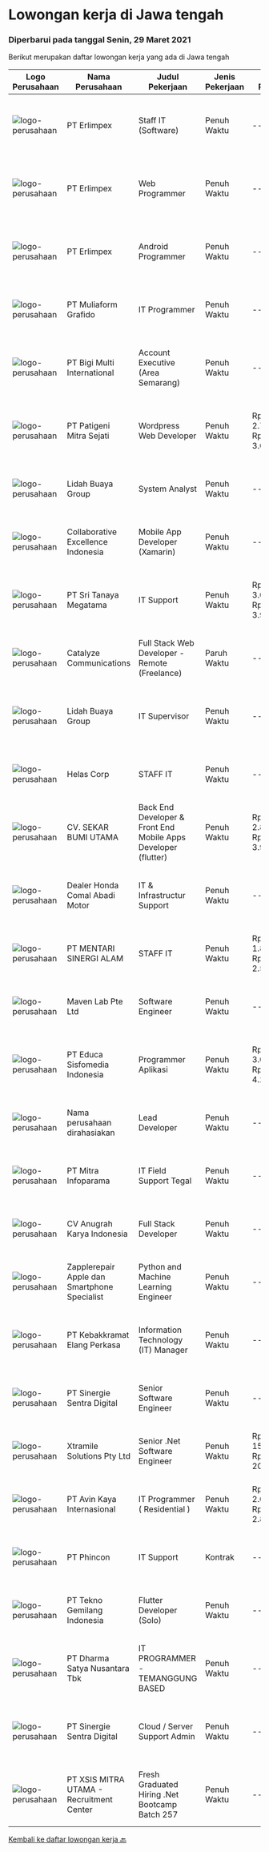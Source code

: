 
  # Lowongan kerja di Jawa tengah

  ### Diperbarui pada tanggal Senin, 29 Maret 2021

  Berikut merupakan daftar lowongan kerja yang ada di Jawa tengah

  |Logo Perusahaan | Nama Perusahaan | Judul Pekerjaan | Jenis Pekerjaan | Gaji Pekerjaan | Lokasi | Deskripsi | Tanggal diunggah | Pranala |
  | -------------- | --------------- | --------------- | --------- | --------- | -------------- | ------- | ----------- | ----------- |
  |![logo-perusahaan](https://image-service-cdn.seek.com.au/66d333d64417176f9bb3a910e3488f291311505e/ee4dce1061f3f616224767ad58cb2fc751b8d2dc)|PT Erlimpex|Staff IT (Software)|Penuh Waktu|---|Semarang|Kandidat harus memiliki setidaknya Gelar Sarjana di Teknik (Komputer/Telekomunikasi) atau setara. Setidaknya memiliki 2 tahun pengalaman dalam bidang...|Senin, 29 Maret 2021|https://www.jobstreet.co.id/id/job/staff-it-software-3492671?token=0~424240d8-a603-496c-86d0-1d0b53fa1355&sectionRank=1&jobId=jobstreet-id-job-3492671|
|![logo-perusahaan](https://image-service-cdn.seek.com.au/66d333d64417176f9bb3a910e3488f291311505e/ee4dce1061f3f616224767ad58cb2fc751b8d2dc)|PT Erlimpex|Web Programmer|Penuh Waktu|---|Semarang|Kandidat harus memiliki setidaknya Gelar Sarjana di Teknik (Komputer/Telekomunikasi) atau setara. Setidaknya memiliki 2 tahun pengalaman dalam bidang...|Senin, 29 Maret 2021|https://www.jobstreet.co.id/id/job/web-programmer-3492701?token=0~424240d8-a603-496c-86d0-1d0b53fa1355&sectionRank=2&jobId=jobstreet-id-job-3492701|
|![logo-perusahaan](https://image-service-cdn.seek.com.au/66d333d64417176f9bb3a910e3488f291311505e/ee4dce1061f3f616224767ad58cb2fc751b8d2dc)|PT Erlimpex|Android Programmer|Penuh Waktu|---|Semarang|Kandidat harus memiliki setidaknya Gelar Sarjana di Teknik (Komputer/Telekomunikasi) atau setara. Setidaknya memiliki 2 tahun pengalaman dalam bidang...|Senin, 29 Maret 2021|https://www.jobstreet.co.id/id/job/android-programmer-3492703?token=0~424240d8-a603-496c-86d0-1d0b53fa1355&sectionRank=3&jobId=jobstreet-id-job-3492703|
|![logo-perusahaan](https://image-service-cdn.seek.com.au/f1fb0c938a27e0e3ace4d46818a95b03dd8263c8/ee4dce1061f3f616224767ad58cb2fc751b8d2dc)|PT Muliaform Grafido|IT Programmer|Penuh Waktu|---|Semarang|Syarat : Usia maksimal 30 Tahun Minimal D3 Teknik Informatika (Programming) Menguasai VB.NET &amp; Menguasai SQL Server Jujur, rajin dan bertanggung...|Jumat, 26 Maret 2021|https://www.jobstreet.co.id/id/job/it-programmer-3491726?token=0~424240d8-a603-496c-86d0-1d0b53fa1355&sectionRank=4&jobId=jobstreet-id-job-3491726|
|![logo-perusahaan](https://image-service-cdn.seek.com.au/0c18fec6b112137679fd87a61aca854bfaf25188/ee4dce1061f3f616224767ad58cb2fc751b8d2dc)|PT Bigi Multi International|Account Executive (Area Semarang)|Penuh Waktu|---|Semarang|Kualifikasi :  Berusia maksimal 35 tahun Pendidikan minimal D3 Memiliki pengalaman di bidang yang sama minimal 2 tahun Mampu mempresentasikan product...|Kamis, 25 Maret 2021|https://www.jobstreet.co.id/id/job/account-executive-area-semarang-3482017?token=0~424240d8-a603-496c-86d0-1d0b53fa1355&sectionRank=5&jobId=jobstreet-id-job-3482017|
|![logo-perusahaan](https://image-service-cdn.seek.com.au/4f03855ca553d3ec5f734c789b1bf554dd30b765/ee4dce1061f3f616224767ad58cb2fc751b8d2dc)|PT Patigeni Mitra Sejati|Wordpress Web Developer|Penuh Waktu|Rp. 2.700.000-Rp. 3.000.000|Semarang|Anda memiliki ide-ide kreatif yang out of the box? Mungkin, Anda-lah yang kami cari! Kualifikasi: Usia maksimal 25 tahun Memiliki pengalaman minimal 1...|Jumat, 26 Maret 2021|https://www.jobstreet.co.id/id/job/wordpress-web-developer-3483260?token=0~424240d8-a603-496c-86d0-1d0b53fa1355&sectionRank=6&jobId=jobstreet-id-job-3483260|
|![logo-perusahaan](https://image-service-cdn.seek.com.au/a2cbe288627607bd25627c1d34ed35667e492e04/ee4dce1061f3f616224767ad58cb2fc751b8d2dc)|Lidah Buaya Group|System Analyst|Penuh Waktu|---|Magelang|Deskripsi Pekerjaan:·        Membuat proses analis dari proses bisnis yang sedang berjalan untuk kemudian dikembangkan menjadi sebuah...|Rabu, 24 Maret 2021|https://www.jobstreet.co.id/id/job/system-analyst-3489599?token=0~424240d8-a603-496c-86d0-1d0b53fa1355&sectionRank=7&jobId=jobstreet-id-job-3489599|
|![logo-perusahaan](https://image-service-cdn.seek.com.au/00c268b58ba99fc65b0b0108dd8e2d7068acfb74/ee4dce1061f3f616224767ad58cb2fc751b8d2dc)|Collaborative Excellence Indonesia|Mobile App Developer (Xamarin)|Penuh Waktu|---|Jawa Tengah|Responsibilities: Capable of understanding and delivering development according to plan Understanding software development lifecycle, solution,...|Jumat, 26 Maret 2021|https://www.jobstreet.co.id/id/job/mobile-app-developer-xamarin-3491764?token=0~424240d8-a603-496c-86d0-1d0b53fa1355&sectionRank=8&jobId=jobstreet-id-job-3491764|
|![logo-perusahaan](https://image-service-cdn.seek.com.au/9a95ecfb93d58dde5ef1355e0d47d6d7de7d6465/ee4dce1061f3f616224767ad58cb2fc751b8d2dc)|PT Sri Tanaya Megatama|IT Support|Penuh Waktu|Rp. 3.000.000-Rp. 3.900.000|Semarang|Kandidat harus memiliki setidaknya Gelar Sarjana di Ilmu Komputer/Teknologi Informasi atau setara. Setidaknya memiliki 2 tahun pengalaman dalam bidang...|Rabu, 24 Maret 2021|https://www.jobstreet.co.id/id/job/it-support-3489692?token=0~424240d8-a603-496c-86d0-1d0b53fa1355&sectionRank=9&jobId=jobstreet-id-job-3489692|
|![logo-perusahaan](https://image-service-cdn.seek.com.au/03a304b22478b75485b9e4c2a6a4429e414e5def/ee4dce1061f3f616224767ad58cb2fc751b8d2dc)|Catalyze Communications|Full Stack Web Developer - Remote (Freelance)|Paruh Waktu|---|Jawa Tengah|As part of our ongoing expansion, we seek a reliable, detailed, and experienced freelance Fullstack Web Developer to develop website projects using...|Jumat, 26 Maret 2021|https://www.jobstreet.co.id/id/job/full-stack-web-developer-remote-freelance-3491974?token=0~424240d8-a603-496c-86d0-1d0b53fa1355&sectionRank=10&jobId=jobstreet-id-job-3491974|
|![logo-perusahaan](https://image-service-cdn.seek.com.au/a2cbe288627607bd25627c1d34ed35667e492e04/ee4dce1061f3f616224767ad58cb2fc751b8d2dc)|Lidah Buaya Group|IT Supervisor|Penuh Waktu|---|Magelang|Deskripsi Pekerjaan·        Membuat timeline pengerjaan pembangunan aplikasi·        Memastikan proses pekerjaan sesuai dengan timeline yang sudah...|Rabu, 24 Maret 2021|https://www.jobstreet.co.id/id/job/it-supervisor-3489606?token=0~424240d8-a603-496c-86d0-1d0b53fa1355&sectionRank=11&jobId=jobstreet-id-job-3489606|
|![logo-perusahaan](https://us.123rf.com/450wm/pavelstasevich/pavelstasevich1811/pavelstasevich181101027/112815900-stock-vector-no-image-available-icon-flat-vector.jpg?ver=6)|Helas Corp|STAFF IT|Penuh Waktu|---|Surakarta|Usia maksimal 30 tahun Lulusan D3 / S1 Teknik Informatika / Sistem Informatika Menguasai bahasa pemrograman Menguasai Pemrograman berbasis Web...|Kamis, 25 Maret 2021|https://www.jobstreet.co.id/id/job/staff-it-3490842?token=0~424240d8-a603-496c-86d0-1d0b53fa1355&sectionRank=12&jobId=jobstreet-id-job-3490842|
|![logo-perusahaan](https://image-service-cdn.seek.com.au/6f6d0b01f6cdc9b31f0adde021d91042355f144e/ee4dce1061f3f616224767ad58cb2fc751b8d2dc)|CV. SEKAR BUMI UTAMA|Back End Developer & Front End Mobile Apps Developer (flutter)|Penuh Waktu|Rp. 2.800.000-Rp. 3.920.000|Semarang|Front End DeveloperKeahlian : 1.     Menguasai web programming (PHP, HTML, JAVASCRIPT,CSS)2.     Memahami tentang DBMS ( Postgre, SQLserver atau...|Rabu, 24 Maret 2021|https://www.jobstreet.co.id/id/job/back-end-developer-front-end-mobile-apps-developer-flutter-3481408?token=0~424240d8-a603-496c-86d0-1d0b53fa1355&sectionRank=13&jobId=jobstreet-id-job-3481408|
|![logo-perusahaan](https://us.123rf.com/450wm/pavelstasevich/pavelstasevich1811/pavelstasevich181101027/112815900-stock-vector-no-image-available-icon-flat-vector.jpg?ver=6)|Dealer Honda Comal Abadi Motor|IT & Infrastructur Support|Penuh Waktu|---|Pemalang|Kandidat harus memiliki setidaknya Gelar Sarjana di Teknik (Komputer/Telekomunikasi) atau setara. Setidaknya memiliki 1 tahun pengalaman dalam bidang...|Rabu, 24 Maret 2021|https://www.jobstreet.co.id/id/job/it-infrastructur-support-3489049?token=0~424240d8-a603-496c-86d0-1d0b53fa1355&sectionRank=14&jobId=jobstreet-id-job-3489049|
|![logo-perusahaan](https://us.123rf.com/450wm/pavelstasevich/pavelstasevich1811/pavelstasevich181101027/112815900-stock-vector-no-image-available-icon-flat-vector.jpg?ver=6)|PT MENTARI SINERGI ALAM|STAFF IT|Penuh Waktu|Rp. 1.805.000-Rp. 2.527.000|Kulon Progo|PT. Mentari Sinergi Alam adalah perusahaan yang memproduksi Pupuk hayati untuk perkebunan kelapa sawit., membuka lowongan kerja untuk menempati posisi...|Selasa, 23 Maret 2021|https://www.jobstreet.co.id/id/job/staff-it-3487994?token=0~424240d8-a603-496c-86d0-1d0b53fa1355&sectionRank=15&jobId=jobstreet-id-job-3487994|
|![logo-perusahaan](https://image-service-cdn.seek.com.au/ccc49044bb9d01baabbf8a82f928a14bc75145f2/ee4dce1061f3f616224767ad58cb2fc751b8d2dc)|Maven Lab Pte Ltd|Software Engineer|Penuh Waktu|---|Jawa Tengah|Maven Lab is currently looking for a motivated, passionate and experienced developer to join our Product team. You are expected to be well-versed on...|Rabu, 24 Maret 2021|https://www.jobstreet.co.id/id/job/software-engineer-3481580?token=0~424240d8-a603-496c-86d0-1d0b53fa1355&sectionRank=16&jobId=jobstreet-id-job-3481580|
|![logo-perusahaan](https://image-service-cdn.seek.com.au/872af7f35e2bafa2702dfbaf22e420655702092f/ee4dce1061f3f616224767ad58cb2fc751b8d2dc)|PT Educa Sisfomedia Indonesia|Programmer Aplikasi|Penuh Waktu|Rp. 3.000.000-Rp. 4.200.000|Salatiga|Kebutuhan Dasar Menguasai pemrograman dasar Dart Dapat mengembangkan antarmuka dan logika apps berbasis Flutter Memiliki pengetahuan dasar tentang...|Selasa, 23 Maret 2021|https://www.jobstreet.co.id/id/job/programmer-aplikasi-3488212?token=0~424240d8-a603-496c-86d0-1d0b53fa1355&sectionRank=17&jobId=jobstreet-id-job-3488212|
|![logo-perusahaan](https://us.123rf.com/450wm/pavelstasevich/pavelstasevich1811/pavelstasevich181101027/112815900-stock-vector-no-image-available-icon-flat-vector.jpg?ver=6)|Nama perusahaan dirahasiakan|Lead Developer|Penuh Waktu|---|Jawa Tengah|Ensure that the team continues to deliver high-quality results that satisfy clients' and partners' web technology needs. Foster a culture of...|Rabu, 24 Maret 2021|https://www.jobstreet.co.id/id/job/lead-developer-3480828?token=0~424240d8-a603-496c-86d0-1d0b53fa1355&sectionRank=18&jobId=jobstreet-id-job-3480828|
|![logo-perusahaan](https://image-service-cdn.seek.com.au/e882991b048dd6ac4129f69176834f688f4a0d67/ee4dce1061f3f616224767ad58cb2fc751b8d2dc)|PT Mitra Infoparama|IT Field Support Tegal|Penuh Waktu|---|Tegal|Pendidikan minimal SMK jurusan TKJ atau setara. Pengalaman kerja minimal 6 bulan. Menguasai perangkat keras (Hardware) PC dan Laptop serta Operating...|Senin, 22 Maret 2021|https://www.jobstreet.co.id/id/job/it-field-support-tegal-3486930?token=0~424240d8-a603-496c-86d0-1d0b53fa1355&sectionRank=19&jobId=jobstreet-id-job-3486930|
|![logo-perusahaan](https://image-service-cdn.seek.com.au/ce4d4ab03a6fec7c586357354e67f460216c540a/ee4dce1061f3f616224767ad58cb2fc751b8d2dc)|CV Anugrah Karya Indonesia|Full Stack Developer|Penuh Waktu|---|Semarang|Skills &amp; Requirement : Previous working experience as a PHP Developer for 2 years. Bachelor degree majoring in Information Technology/Computer...|Rabu, 24 Maret 2021|https://www.jobstreet.co.id/id/job/full-stack-developer-3489639?token=0~424240d8-a603-496c-86d0-1d0b53fa1355&sectionRank=20&jobId=jobstreet-id-job-3489639|
|![logo-perusahaan](https://image-service-cdn.seek.com.au/4e525e18a9450a87ba6d482e1955e7cb1e055e96/ee4dce1061f3f616224767ad58cb2fc751b8d2dc)|Zapplerepair Apple dan Smartphone Specialist|Python and Machine Learning Engineer|Penuh Waktu|---|Semarang|Job DescriptionWe are looking for new Development Engineers with the major focus on Python environment. Your focus will be to develop and maintain...|Rabu, 24 Maret 2021|https://www.jobstreet.co.id/id/job/python-and-machine-learning-engineer-3477033?token=0~424240d8-a603-496c-86d0-1d0b53fa1355&sectionRank=21&jobId=jobstreet-id-job-3477033|
|![logo-perusahaan](https://image-service-cdn.seek.com.au/685f69efec5cd4e4e6802d3d9931e6ad2e7eea06/ee4dce1061f3f616224767ad58cb2fc751b8d2dc)|PT Kebakkramat Elang Perkasa|Information Technology (IT) Manager|Penuh Waktu|---|Surakarta|Requirements: Pendidikan S1 Teknologi Informatika atau pengalaman berketrampilan melebihi 5 tahun Memiliki pengalaman min. 3 tahun di bidang yang sama...|Senin, 22 Maret 2021|https://www.jobstreet.co.id/id/job/information-technology-it-manager-3487629?token=0~424240d8-a603-496c-86d0-1d0b53fa1355&sectionRank=22&jobId=jobstreet-id-job-3487629|
|![logo-perusahaan](https://image-service-cdn.seek.com.au/6bb0ed297943a3ae8f0fc5afffb2deb4cb47452b/ee4dce1061f3f616224767ad58cb2fc751b8d2dc)|PT Sinergie Sentra Digital|Senior Software Engineer|Penuh Waktu|---|Semarang|Responsibilities: Responsible to design technical solutions Responsible to deliver high-quality codes on time Responsible to review software code for...|Kamis, 25 Maret 2021|https://www.jobstreet.co.id/id/job/senior-software-engineer-3482703?token=0~424240d8-a603-496c-86d0-1d0b53fa1355&sectionRank=23&jobId=jobstreet-id-job-3482703|
|![logo-perusahaan](https://image-service-cdn.seek.com.au/886dbb766c5bd832cea6f1bb5b5374b094ca8917/ee4dce1061f3f616224767ad58cb2fc751b8d2dc)|Xtramile Solutions Pty Ltd|Senior .Net Software Engineer|Penuh Waktu|Rp. 15.000.000-Rp. 20.000.000|Jawa Tengah|We need a senior .Net engineer to help deliver one of our key client’s project in their vision to continue improving the digital communications...|Rabu, 24 Maret 2021|https://www.jobstreet.co.id/id/job/senior-net-software-engineer-3481900?token=0~424240d8-a603-496c-86d0-1d0b53fa1355&sectionRank=24&jobId=jobstreet-id-job-3481900|
|![logo-perusahaan](https://image-service-cdn.seek.com.au/9e67d200f2cfdcea368b901998f0635ddb84ed62/ee4dce1061f3f616224767ad58cb2fc751b8d2dc)|PT Avin Kaya Internasional|IT Programmer ( Residential )|Penuh Waktu|Rp. 2.000.000-Rp. 2.800.000|Jawa Tengah|Minimal pendidikan S1 atau sederajat jurusan IT atau sejenis. Fresh graduate dipersilahkan melamar Menguasai Android Studio Memiliki analisis masalah...|Sabtu, 20 Maret 2021|https://www.jobstreet.co.id/id/job/it-programmer-residential-3474924?token=0~424240d8-a603-496c-86d0-1d0b53fa1355&sectionRank=25&jobId=jobstreet-id-job-3474924|
|![logo-perusahaan](https://image-service-cdn.seek.com.au/109df7840840de23c3be3e84e1ebf021f9dbee84/ee4dce1061f3f616224767ad58cb2fc751b8d2dc)|PT Phincon|IT Support|Kontrak|---|Semarang|Job Description Installing and configuring computer hardware, software, systems, networks, printers, and scanners Monitoring and maintaining computer...|Jumat, 19 Maret 2021|https://www.jobstreet.co.id/id/job/it-support-3486235?token=0~424240d8-a603-496c-86d0-1d0b53fa1355&sectionRank=26&jobId=jobstreet-id-job-3486235|
|![logo-perusahaan](https://image-service-cdn.seek.com.au/d9a5cf4e8f1f169e793685aadd3c305747f813dd/ee4dce1061f3f616224767ad58cb2fc751b8d2dc)|PT Tekno Gemilang Indonesia|Flutter Developer (Solo)|Penuh Waktu|---|Jawa Tengah|Job Description : Managing the overall mobile app Development Life Cycle of the product Analyzing and optimizing application code for efficiency,...|Jumat, 19 Maret 2021|https://www.jobstreet.co.id/id/job/flutter-developer-solo-3473090?token=0~424240d8-a603-496c-86d0-1d0b53fa1355&sectionRank=27&jobId=jobstreet-id-job-3473090|
|![logo-perusahaan](https://image-service-cdn.seek.com.au/9c93262e26bc4c115235a1c68c1252bf4a2da007/ee4dce1061f3f616224767ad58cb2fc751b8d2dc)|PT Dharma Satya Nusantara Tbk|IT PROGRAMMER - TEMANGGUNG BASED|Penuh Waktu|---|Jawa Tengah|Job Description: Memastikan tersedianya aplikasi melalui kegiatan pembuatan program guna mendukung kebutuhan bisnis berdasarkan design aplikasi yang...|Jumat, 19 Maret 2021|https://www.jobstreet.co.id/id/job/it-programmer-temanggung-based-3473021?token=0~424240d8-a603-496c-86d0-1d0b53fa1355&sectionRank=28&jobId=jobstreet-id-job-3473021|
|![logo-perusahaan](https://image-service-cdn.seek.com.au/6bb0ed297943a3ae8f0fc5afffb2deb4cb47452b/ee4dce1061f3f616224767ad58cb2fc751b8d2dc)|PT Sinergie Sentra Digital|Cloud / Server Support Admin|Penuh Waktu|---|Semarang|Responsibilities: Responsible to do server support for current server/cloud to provide best support to customers  Responsible to process new cloud...|Rabu, 17 Maret 2021|https://www.jobstreet.co.id/id/job/cloud-server-support-admin-3483815?token=0~424240d8-a603-496c-86d0-1d0b53fa1355&sectionRank=29&jobId=jobstreet-id-job-3483815|
|![logo-perusahaan](https://image-service-cdn.seek.com.au/aaef4a273f837d077336b91ecc62c853ecf3455f/ee4dce1061f3f616224767ad58cb2fc751b8d2dc)|PT XSIS MITRA UTAMA - Recruitment Center|Fresh Graduated Hiring .Net Bootcamp Batch 257|Penuh Waktu|---|Jawa Tengah|If you have intense intellectual curiosity, self-motivated and proactive, you’ll enjoy working every day on our Engineering team. Submit your resume...|Jumat, 19 Maret 2021|https://www.jobstreet.co.id/id/job/fresh-graduated-hiring-net-bootcamp-batch-257-3485636?token=0~424240d8-a603-496c-86d0-1d0b53fa1355&sectionRank=30&jobId=jobstreet-id-job-3485636|


  [Kembali ke daftar lowongan kerja 🔙](../README.md#daftar-lowongan-kerja)
  